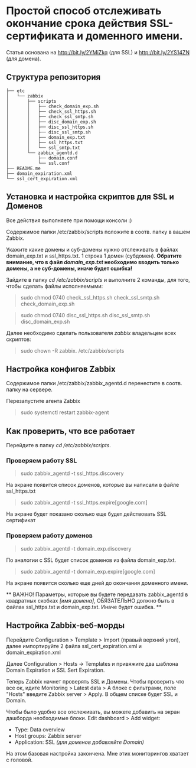 # Простой способ отслеживать окончание срока действия SSL-сертификата и доменного имени.

Статья основана на http://bit.ly/2YMiZkq (для SSL) и http://bit.ly/2YS14ZN (для домена).

## Структура репозитория

```
├── etc
│   └── zabbix
│       ├── scripts
│       │   ├── check_domain_exp.sh
│       │   ├── check_ssl_https.sh
│       │   ├── check_ssl_smtp.sh
│       │   ├── disc_domain_exp.sh
│       │   ├── disc_ssl_https.sh
│       │   ├── disc_ssl_smtp.sh
│       │   ├── domain_exp.txt
│       │   ├── ssl_https.txt
│       │   └── ssl_smtp.txt
│       └── zabbix_agentd.d
│           ├── domain.conf
│           └── ssl.conf
├── README.me
├── domain_expiration.xml
└── ssl_cert_expiration.xml
```

## Установка и настройка скриптов для SSL и Доменов

Все действия выполняете при помощи консоли :)

Содержимое папки /etc/zabbix/scripts положите в соотв. папку в вашем Zabbix.

Укажите какие домены и суб-домены нужно отслеживать в файлах domain_exp.txt и ssl_https.txt. 1 строка 1 домен (субдомен). **Обратите внимание, что в файл *domain_exp.txt* необходимо вводить только домены, а не суб-домены, иначе будет ошибка!**

Зайдите в папку *cd /etc/zabbix/scripts* и выполните 2 команды, для того, чтобы сделать файлы исполняемыми:

> sudo chmod 0740 check_ssl_https.sh check_ssl_smtp.sh check_domain_exp.sh

> sudo chmod 0740 disc_ssl_https.sh disc_ssl_smtp.sh disc_domain_exp.sh

Далее необходимо сделать пользователя *zabbix* владельцем всех скриптов:

> sudo chown -R zabbix. /etc/zabbix/scripts

## Настройка конфигов Zabbix

Содержимое папки /etc/zabbix/zabbix_agentd.d перенестите в соотв. папку на сервере.

Перезапустите агента Zabbix

> sudo systemctl restart zabbix-agent

## Как проверить, что все работает

Перейдите в папку *cd /etc/zabbix/scripts*.

### Проверяем работу SSL

> sudo zabbix_agentd -t ssl_https.discovery

На экране появится список доменов, которые вы написали в файле ssl_https.txt

> sudo zabbix_agentd -t ssl_https.expire[google.com]

На экране будет показано сколько еще будет действовать SSL сертификат

### Проверяем работу доменов

> sudo zabbix_agentd -t domain_exp.discovery

По аналогии с SSL будет список доменов из файла domain_exp.txt.

> sudo zabbix_agentd -t domain_exp.expire[google.com]

На экране появится сколько еще дней до окончания доменного имени.

** ВАЖНО! Параметры, которые вы будете передавать zabbix_agentd в квадратных скобках *[имя домена]*, ОБЯЗАТЕЛЬНО должно быть в файлах ssl_https.txt и domain_exp.txt. Иначе будет ошибка. **

## Настройка Zabbix-веб-морды

Перейдите Configuration > Template > Import (правый верхний угол), далее импортируйте 2 файла ssl_cert_expiration.xml и domain_expiration.xml

Далее Configuration > Hosts -> Templates и привяжите два шаблона Domain Expiration и SSL Sert Expiration.

Теперь Zabbix начнет проверять SSL и Домены. Чтобы проверить что все ок, идите Monitoring > Latest data > А блоке с фильтрами, поле "Hosts" введите Zabbix server > Apply. В общем списке будет SSL и Domain.

Чтобы было удобно все отслеживать, вы можете добавить на экран дашборда необходимые блоки. Edit dashboard > Add widget:

- Type: Data overview
- Host groups: Zabbix server
- Application: SSL *(для доменов добавляйте Domain)*

На этом базовая настройка закончена. Мне этих мониторингов хватает с головой.
